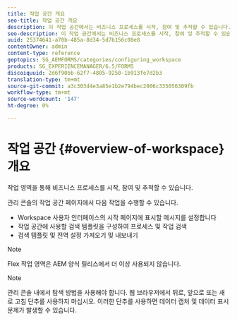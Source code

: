 ```yaml
---
title: 작업 공간 개요
seo-title: 작업 공간 개요
description: 이 작업 공간에서는 비즈니스 프로세스를 시작, 참여 및 추적할 수 있습니다. 작업 공간에 대해 자세히 알아보겠습니다.
seo-description: 이 작업 공간에서는 비즈니스 프로세스를 시작, 참여 및 추적할 수 있습니다. 작업 공간에 대해 자세히 알아보겠습니다.
uuid: 25374641-a70b-485a-8d34-5d7b156c08e8
contentOwner: admin
content-type: reference
geptopics: SG_AEMFORMS/categories/configuring_workspace
products: SG_EXPERIENCEMANAGER/6.5/FORMS
discoiquuid: 2d6f90bb-62f7-4805-9250-1b913fe7d2b3
translation-type: tm+mt
source-git-commit: a3c303d4e3a85e1b2e794bec2006c335056309fb
workflow-type: tm+mt
source-wordcount: '147'
ht-degree: 0%

---
```



# 작업 공간 {#overview-of-workspace} 개요

작업 영역을 통해 비즈니스 프로세스를 시작, 참여 및 추적할 수 있습니다.

관리 콘솔의 작업 공간 페이지에서 다음 작업을 수행할 수 있습니다.

* Workspace 사용자 인터페이스의 시작 페이지에 표시할 메시지를 설정합니다
* 작업 공간에 사용할 검색 템플릿을 구성하여 프로세스 및 작업 검색
* 검색 템플릿 및 전역 설정 가져오기 및 내보내기

>[!NOTE]
>
>Flex 작업 영역은 AEM 양식 릴리스에서 더 이상 사용되지 않습니다.

>[!NOTE]
>
>관리 콘솔 내에서 탐색 방법을 사용해야 합니다. 웹 브라우저에서 뒤로, 앞으로 또는 새로 고침 단추를 사용하지 마십시오. 이러한 단추를 사용하면 데이터 캡처 및 데이터 표시 문제가 발생할 수 있습니다.

